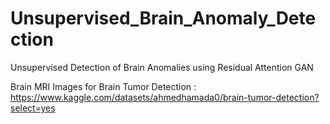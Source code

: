 # Unsupervised_Brain_Anomaly_Detection
Unsupervised Detection of Brain Anomalies using Residual Attention GAN

Brain MRI Images for Brain Tumor Detection : https://www.kaggle.com/datasets/ahmedhamada0/brain-tumor-detection?select=yes


